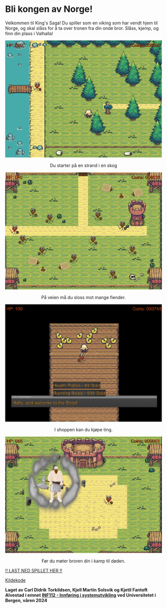 # Bli kongen av Norge!

Velkommen til King's Saga! Du spiller som en viking som har vendt hjem til Norge, og skal slåss for å ta over tronen fra din onde bror. Slåss, kjemp, og finn din plass i Valhalla!

<div style="text-align: center;">
<img src="start.png" alt="Alt text" style="width: 600px;"/> 
<p>Du starter på en strand i en skog</p>
</div>

<div style="text-align: center;">
<img src="battleArena.png" alt="Alt text" style="width: 600px;"/> 
<p>På veien må du sloss mot mange fiender.</p>
</div>

<div style="text-align: center;">
<img src="shop.png" alt="Alt text" style="width: 600px;"/> 
<p>I shoppen kan du kjøpe ting.</p>
</div>

<div style="text-align: center;">
<img src="bossBattle.png" alt="Alt text" style="width: 600px;"/> 
<p>Før du møter broren din i kamp til døden. </p>
</div>


[!! LAST NED SPILLET HER !! ](https://drive.google.com/file/d/1XY4mhUHfB477GPouwQNuiYZT3geTjpBa/view?usp=sharing)

[Kildekode](https://github.com/kfalvestad/Kings-Saga)

**Laget av Carl Didrik Torkildsen, Kjell Martin Solsvik og Kjetil Fantoft Alvestad i emnet [INF112 - Innføring i systemutvikling](https://www4.uib.no/emner/INF112) ved Universitetet i Bergen, våren 2024**
